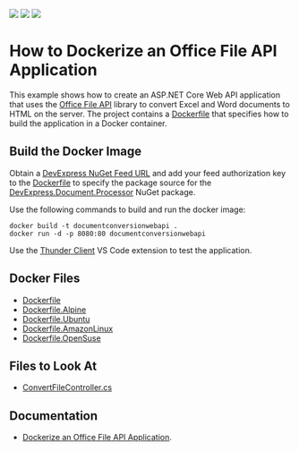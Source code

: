 <!-- default badges list -->
![](https://img.shields.io/endpoint?url=https://codecentral.devexpress.com/api/v1/VersionRange/227394207/23.1.2%2B)
[![](https://img.shields.io/badge/Open_in_DevExpress_Support_Center-FF7200?style=flat-square&logo=DevExpress&logoColor=white)](https://supportcenter.devexpress.com/ticket/details/T848263)
[![](https://img.shields.io/badge/📖_How_to_use_DevExpress_Examples-e9f6fc?style=flat-square)](https://docs.devexpress.com/GeneralInformation/403183)
<!-- default badges end -->
# How to Dockerize an Office File API Application

This example shows how to create an ASP.NET Core Web API application that uses the [Office File API](https://www.devexpress.com/products/net/office-file-api/) library to convert Excel and Word documents to HTML on the server. The project contains a [Dockerfile](./CS/DocumentConversionWebApi/Dockerfile) that specifies how to build the application in a Docker container.

## Build the Docker Image

Obtain a [DevExpress NuGet Feed URL](https://docs.devexpress.com/GeneralInformation/116042/installation/install-devexpress-controls-using-nuget-packages/obtain-your-nuget-feed-credentials) and add your feed authorization key to the [Dockerfile](./CS/DocumentConversionWebApi/Dockerfile) to specify the package source for the [DevExpress.Document.Processor](https://nuget.devexpress.com/packages/DevExpress.Document.Processor/) NuGet package.

Use the following commands to build and run the docker image:

  ```
  docker build -t documentconversionwebapi .
  docker run -d -p 8080:80 documentconversionwebapi
  ```

Use the [Thunder Client](https://marketplace.visualstudio.com/items?itemName=rangav.vscode-thunder-client) VS Code extension to test the application.
## Docker Files

* [Dockerfile](./CS/DocumentConversionWebApi/Dockerfile)
* [Dockerfile.Alpine](./CS/DocumentConversionWebApi/Dockerfile.Alpine)
* [Dockerfile.Ubuntu](./CS/DocumentConversionWebApi/Dockerfile.Ubuntu)
* [Dockerfile.AmazonLinux](./CS/DocumentConversionWebApi/Dockerfile.AmazonLinux)
* [Dockerfile.OpenSuse](./CS/DocumentConversionWebApi/Dockerfile.OpenSuse)

## Files to Look At

* [ConvertFileController.cs](./CS/DocumentConversionWebApi/Controllers/ConvertFileController.cs)

## Documentation

* [Dockerize an Office File API Application](https://docs.devexpress.com/OfficeFileAPI/401528/dotnet-core-support/dockerize-an-office-file-api-app).

